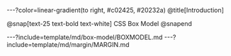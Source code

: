 ---?color=linear-gradient(to right, #c02425, #20232a)
@title[Introduction]

@snap[text-25 text-bold text-white]
CSS Box Model
@snapend

---?include=template/md/box-model/BOXMODEL.md
---?include=template/md/margin/MARGIN.md
